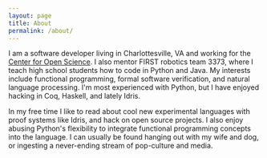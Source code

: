 ```yaml
---
layout: page
title: About
permalink: /about/
---
```

I am a software developer living in Charlottesville, VA and working for
the [Center for Open Science](http://www.cos.io). I also mentor FIRST robotics team 3373,
where I teach high school students how to code in Python and Java.
My interests include functional programming, formal software verification, and natural language processing.
I'm most experienced with Python, but I have enjoyed hacking in Coq, Haskell, and lately Idris.

In my free time I like to read about cool new experimental languages with proof systems
like Idris, and hack on open source projects. I also enjoy abusing Python's flexibility
to integrate functional programming concepts into the language. I can usually be found
hanging out with my wife and dog, or ingesting a never-ending stream of pop-culture and media.
